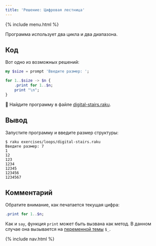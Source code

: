 ```yaml
---
title: 'Решение: Цифровая лестница'
---
```


{% include menu.html %}

Программа использует два цикла и два диапазона.

## Код

Вот одно из возможных решений:

```raku
my $size = prompt 'Введите размер: ';

for 1..$size -> $n {
    .print for 1..$n;
    print "\n";
}
```

🦋 Найдите программу в файле [digital-stairs.raku](https://github.com/ash/raku-course/blob/master/exercises/loops/digital-stairs.raku).

## Вывод

Запустите программу и введите размер структуры:

```console
$ raku exercises/loops/digital-stairs.raku
Введите размер: 7
1
12
123
1234
12345
123456
1234567
```

## Комментарий

Обратите внимание, как печатается текущая цифра:

```raku
.print for 1..$n;
```

Как и `say`, функция `print` может быть вызвана как метод. В данном случае она вызывается на [переменной темы](/ru/essentials/loops/topic) `$_`.

{% include nav.html %}